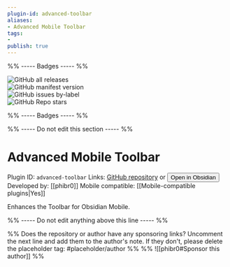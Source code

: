 ```yaml
---
plugin-id: advanced-toolbar
aliases:
- Advanced Mobile Toolbar
tags: 
- 
publish: true
---
```


%% ----- Badges ----- %%

![GitHub all releases](https://img.shields.io/github/downloads/phibr0/obsidian-advanced-toolbar/total?color=573E7A&logo=github&style=for-the-badge)   
![GitHub manifest version](https://img.shields.io/github/manifest-json/v/phibr0/obsidian-advanced-toolbar?color=573E7A&logo=github&style=for-the-badge)   
![GitHub issues by-label](https://img.shields.io/github/issues/phibr0/obsidian-advanced-toolbar/help%20wanted?color=573E7A&logo=github&style=for-the-badge)   
![GitHub Repo stars](https://img.shields.io/github/stars/phibr0/obsidian-advanced-toolbar?color=573E7A&logo=github&style=for-the-badge)

%% ----- Badges ----- %%

%% ----- Do not edit this section ----- %%

# Advanced Mobile Toolbar

Plugin ID: `advanced-toolbar`
Links: [GitHub repository](https://github.com/phibr0/obsidian-advanced-toolbar) or [<button id=HH>Open in Obsidian</button>](obsidian://goto-plugin?id=advanced-toolbar)
Developed by: [[phibr0]]
Mobile compatible: [[Mobile-compatible plugins|Yes]]

Enhances the Toolbar for Obsidian Mobile.

%% ----- Do not edit anything above this line ----- %% 

%% Does the repository or author have any sponsoring links? Uncomment the next line and add them to the author's note. If they don't, please delete the placeholder tag: #placeholder/author %%
%% ![[phibr0#Sponsor this author]] %%

